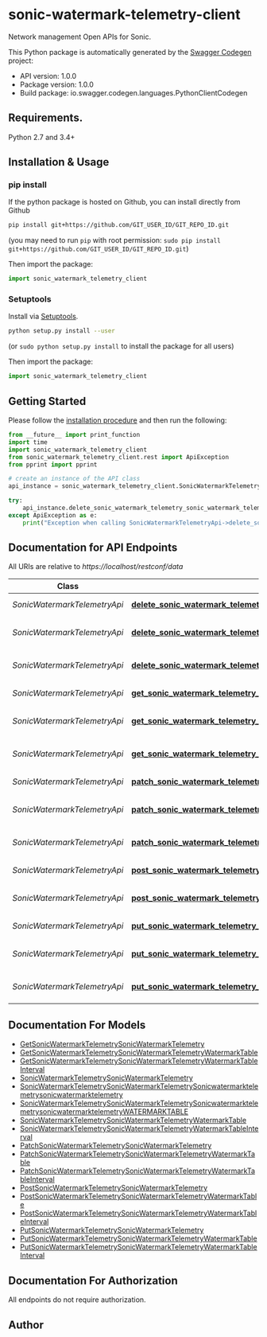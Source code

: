 # sonic-watermark-telemetry-client
Network management Open APIs for Sonic.

This Python package is automatically generated by the [Swagger Codegen](https://github.com/swagger-api/swagger-codegen) project:

- API version: 1.0.0
- Package version: 1.0.0
- Build package: io.swagger.codegen.languages.PythonClientCodegen

## Requirements.

Python 2.7 and 3.4+

## Installation & Usage
### pip install

If the python package is hosted on Github, you can install directly from Github

```sh
pip install git+https://github.com/GIT_USER_ID/GIT_REPO_ID.git
```
(you may need to run `pip` with root permission: `sudo pip install git+https://github.com/GIT_USER_ID/GIT_REPO_ID.git`)

Then import the package:
```python
import sonic_watermark_telemetry_client 
```

### Setuptools

Install via [Setuptools](http://pypi.python.org/pypi/setuptools).

```sh
python setup.py install --user
```
(or `sudo python setup.py install` to install the package for all users)

Then import the package:
```python
import sonic_watermark_telemetry_client
```

## Getting Started

Please follow the [installation procedure](#installation--usage) and then run the following:

```python
from __future__ import print_function
import time
import sonic_watermark_telemetry_client
from sonic_watermark_telemetry_client.rest import ApiException
from pprint import pprint

# create an instance of the API class
api_instance = sonic_watermark_telemetry_client.SonicWatermarkTelemetryApi(sonic_watermark_telemetry_client.ApiClient(configuration))

try:
    api_instance.delete_sonic_watermark_telemetry_sonic_watermark_telemetry()
except ApiException as e:
    print("Exception when calling SonicWatermarkTelemetryApi->delete_sonic_watermark_telemetry_sonic_watermark_telemetry: %s\n" % e)

```

## Documentation for API Endpoints

All URIs are relative to *https://localhost/restconf/data*

Class | Method | HTTP request | Description
------------ | ------------- | ------------- | -------------
*SonicWatermarkTelemetryApi* | [**delete_sonic_watermark_telemetry_sonic_watermark_telemetry**](docs/SonicWatermarkTelemetryApi.md#delete_sonic_watermark_telemetry_sonic_watermark_telemetry) | **DELETE** /sonic-watermark-telemetry:sonic-watermark-telemetry | 
*SonicWatermarkTelemetryApi* | [**delete_sonic_watermark_telemetry_sonic_watermark_telemetry_watermark_table**](docs/SonicWatermarkTelemetryApi.md#delete_sonic_watermark_telemetry_sonic_watermark_telemetry_watermark_table) | **DELETE** /sonic-watermark-telemetry:sonic-watermark-telemetry/WATERMARK_TABLE | 
*SonicWatermarkTelemetryApi* | [**delete_sonic_watermark_telemetry_sonic_watermark_telemetry_watermark_table_interval**](docs/SonicWatermarkTelemetryApi.md#delete_sonic_watermark_telemetry_sonic_watermark_telemetry_watermark_table_interval) | **DELETE** /sonic-watermark-telemetry:sonic-watermark-telemetry/WATERMARK_TABLE/interval | 
*SonicWatermarkTelemetryApi* | [**get_sonic_watermark_telemetry_sonic_watermark_telemetry**](docs/SonicWatermarkTelemetryApi.md#get_sonic_watermark_telemetry_sonic_watermark_telemetry) | **GET** /sonic-watermark-telemetry:sonic-watermark-telemetry | 
*SonicWatermarkTelemetryApi* | [**get_sonic_watermark_telemetry_sonic_watermark_telemetry_watermark_table**](docs/SonicWatermarkTelemetryApi.md#get_sonic_watermark_telemetry_sonic_watermark_telemetry_watermark_table) | **GET** /sonic-watermark-telemetry:sonic-watermark-telemetry/WATERMARK_TABLE | 
*SonicWatermarkTelemetryApi* | [**get_sonic_watermark_telemetry_sonic_watermark_telemetry_watermark_table_interval**](docs/SonicWatermarkTelemetryApi.md#get_sonic_watermark_telemetry_sonic_watermark_telemetry_watermark_table_interval) | **GET** /sonic-watermark-telemetry:sonic-watermark-telemetry/WATERMARK_TABLE/interval | 
*SonicWatermarkTelemetryApi* | [**patch_sonic_watermark_telemetry_sonic_watermark_telemetry**](docs/SonicWatermarkTelemetryApi.md#patch_sonic_watermark_telemetry_sonic_watermark_telemetry) | **PATCH** /sonic-watermark-telemetry:sonic-watermark-telemetry | 
*SonicWatermarkTelemetryApi* | [**patch_sonic_watermark_telemetry_sonic_watermark_telemetry_watermark_table**](docs/SonicWatermarkTelemetryApi.md#patch_sonic_watermark_telemetry_sonic_watermark_telemetry_watermark_table) | **PATCH** /sonic-watermark-telemetry:sonic-watermark-telemetry/WATERMARK_TABLE | 
*SonicWatermarkTelemetryApi* | [**patch_sonic_watermark_telemetry_sonic_watermark_telemetry_watermark_table_interval**](docs/SonicWatermarkTelemetryApi.md#patch_sonic_watermark_telemetry_sonic_watermark_telemetry_watermark_table_interval) | **PATCH** /sonic-watermark-telemetry:sonic-watermark-telemetry/WATERMARK_TABLE/interval | 
*SonicWatermarkTelemetryApi* | [**post_sonic_watermark_telemetry_sonic_watermark_telemetry_watermark_table**](docs/SonicWatermarkTelemetryApi.md#post_sonic_watermark_telemetry_sonic_watermark_telemetry_watermark_table) | **POST** /sonic-watermark-telemetry:sonic-watermark-telemetry | 
*SonicWatermarkTelemetryApi* | [**post_sonic_watermark_telemetry_sonic_watermark_telemetry_watermark_table_interval**](docs/SonicWatermarkTelemetryApi.md#post_sonic_watermark_telemetry_sonic_watermark_telemetry_watermark_table_interval) | **POST** /sonic-watermark-telemetry:sonic-watermark-telemetry/WATERMARK_TABLE | 
*SonicWatermarkTelemetryApi* | [**put_sonic_watermark_telemetry_sonic_watermark_telemetry**](docs/SonicWatermarkTelemetryApi.md#put_sonic_watermark_telemetry_sonic_watermark_telemetry) | **PUT** /sonic-watermark-telemetry:sonic-watermark-telemetry | 
*SonicWatermarkTelemetryApi* | [**put_sonic_watermark_telemetry_sonic_watermark_telemetry_watermark_table**](docs/SonicWatermarkTelemetryApi.md#put_sonic_watermark_telemetry_sonic_watermark_telemetry_watermark_table) | **PUT** /sonic-watermark-telemetry:sonic-watermark-telemetry/WATERMARK_TABLE | 
*SonicWatermarkTelemetryApi* | [**put_sonic_watermark_telemetry_sonic_watermark_telemetry_watermark_table_interval**](docs/SonicWatermarkTelemetryApi.md#put_sonic_watermark_telemetry_sonic_watermark_telemetry_watermark_table_interval) | **PUT** /sonic-watermark-telemetry:sonic-watermark-telemetry/WATERMARK_TABLE/interval | 


## Documentation For Models

 - [GetSonicWatermarkTelemetrySonicWatermarkTelemetry](docs/GetSonicWatermarkTelemetrySonicWatermarkTelemetry.md)
 - [GetSonicWatermarkTelemetrySonicWatermarkTelemetryWatermarkTable](docs/GetSonicWatermarkTelemetrySonicWatermarkTelemetryWatermarkTable.md)
 - [GetSonicWatermarkTelemetrySonicWatermarkTelemetryWatermarkTableInterval](docs/GetSonicWatermarkTelemetrySonicWatermarkTelemetryWatermarkTableInterval.md)
 - [SonicWatermarkTelemetrySonicWatermarkTelemetry](docs/SonicWatermarkTelemetrySonicWatermarkTelemetry.md)
 - [SonicWatermarkTelemetrySonicWatermarkTelemetrySonicwatermarktelemetrysonicwatermarktelemetry](docs/SonicWatermarkTelemetrySonicWatermarkTelemetrySonicwatermarktelemetrysonicwatermarktelemetry.md)
 - [SonicWatermarkTelemetrySonicWatermarkTelemetrySonicwatermarktelemetrysonicwatermarktelemetryWATERMARKTABLE](docs/SonicWatermarkTelemetrySonicWatermarkTelemetrySonicwatermarktelemetrysonicwatermarktelemetryWATERMARKTABLE.md)
 - [SonicWatermarkTelemetrySonicWatermarkTelemetryWatermarkTable](docs/SonicWatermarkTelemetrySonicWatermarkTelemetryWatermarkTable.md)
 - [SonicWatermarkTelemetrySonicWatermarkTelemetryWatermarkTableInterval](docs/SonicWatermarkTelemetrySonicWatermarkTelemetryWatermarkTableInterval.md)
 - [PatchSonicWatermarkTelemetrySonicWatermarkTelemetry](docs/PatchSonicWatermarkTelemetrySonicWatermarkTelemetry.md)
 - [PatchSonicWatermarkTelemetrySonicWatermarkTelemetryWatermarkTable](docs/PatchSonicWatermarkTelemetrySonicWatermarkTelemetryWatermarkTable.md)
 - [PatchSonicWatermarkTelemetrySonicWatermarkTelemetryWatermarkTableInterval](docs/PatchSonicWatermarkTelemetrySonicWatermarkTelemetryWatermarkTableInterval.md)
 - [PostSonicWatermarkTelemetrySonicWatermarkTelemetry](docs/PostSonicWatermarkTelemetrySonicWatermarkTelemetry.md)
 - [PostSonicWatermarkTelemetrySonicWatermarkTelemetryWatermarkTable](docs/PostSonicWatermarkTelemetrySonicWatermarkTelemetryWatermarkTable.md)
 - [PostSonicWatermarkTelemetrySonicWatermarkTelemetryWatermarkTableInterval](docs/PostSonicWatermarkTelemetrySonicWatermarkTelemetryWatermarkTableInterval.md)
 - [PutSonicWatermarkTelemetrySonicWatermarkTelemetry](docs/PutSonicWatermarkTelemetrySonicWatermarkTelemetry.md)
 - [PutSonicWatermarkTelemetrySonicWatermarkTelemetryWatermarkTable](docs/PutSonicWatermarkTelemetrySonicWatermarkTelemetryWatermarkTable.md)
 - [PutSonicWatermarkTelemetrySonicWatermarkTelemetryWatermarkTableInterval](docs/PutSonicWatermarkTelemetrySonicWatermarkTelemetryWatermarkTableInterval.md)


## Documentation For Authorization

 All endpoints do not require authorization.


## Author



